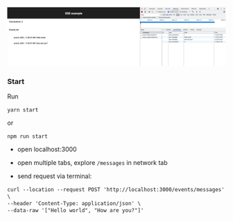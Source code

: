 ![App](docs/app.png "App")


### Start
Run 
```
yarn start
```
or
```
npm run start
```

- open localhost:3000

- open multiple tabs, explore `/messages` in network tab 

- send request via terminal:
```
curl --location --request POST 'http://localhost:3000/events/messages' \
--header 'Content-Type: application/json' \
--data-raw '["Hello world", "How are you?"]'
```